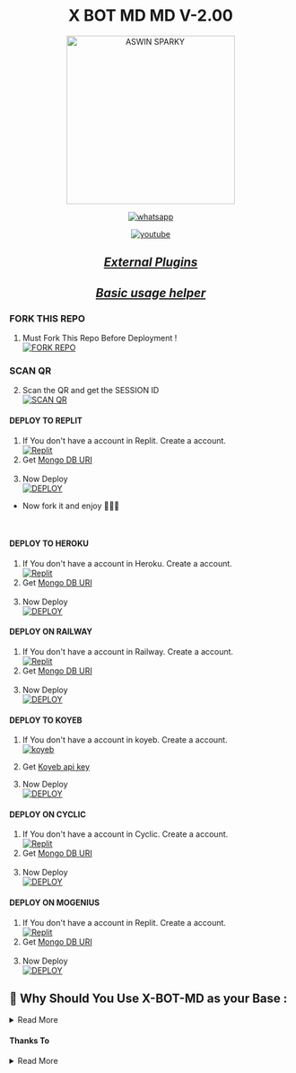<p align="center"> 
      <h1 align="center">X BOT MD MD V-2.00</h1>
  <a href="https://x-md-qr-elctro-wizard.koyeb.app">
        <p align="center">
   <img alt="ASWIN SPARKY" height="300" src="https://i.imgur.com/Q2UNwXR.jpg">
              </p>
  </a>
</p>
   
<p align="center">

  <a aria-label="Join our chats" href="https://chat.whatsapp.com/KMqXtMicl9uCgMuduidlXb" target="_blank">
    <img alt="whatsapp" src="https://img.shields.io/badge/Join Group-25D366?style=for-the-badge&logo=whatsapp&logoColor=white" />
  </a>

  
<p align="center">

  <a aria-label="Tutorial" href="https://youtu.be/SfXJuSug4Lo?si=KTVnXxbERAdroIEb" target="_blank">
    <img alt="youtube" src="https://img.shields.io/badge/Tutorial-FF0000?style=for-the-badge&logo=youtube&logoColor=white" />
  
<div align="center">

## _[External Plugins](https://github.com/A-S-W-I-N-S-P-A-R-K-Y/X-BOT-MD/wiki)_
      
## _[Basic usage helper](https://github.com/A-S-W-I-N-S-P-A-R-K-Y/X-BOT-MD/wiki)_
</div>

### FORK THIS REPO

1. Must Fork This Repo Before Deployment !
   <br> 
<a href="https://github.com/A-S-W-I-N-S-P-A-R-K-Y/X-BOT-MD/fork"><img title="FORK REPO" src="https://img.shields.io/badge/FORK REPO-h?color=black&style=for-the-badge&logo=stackshare"></a>


### SCAN QR

2. Scan the QR and get the SESSION ID
   <br>
<a href='https://replit.com/@xmorohhh/X-BOT-PAIR#readme.md' target="_blank"><img alt='SCAN QR' src='https://img.shields.io/badge/Scan_qr-100000?style=for-the-badge&logo=scan&logoColor=white&labelColor=black&color=black'/></a>

#### DEPLOY TO REPLIT 

1. If You don't have a account in Replit. Create a account.
    <br>
<a href='https://www.replit.com/' target="_blank"><img alt='Replit' src='https://img.shields.io/badge/-Create-black?style=for-the-badge&logo=replit'/></a>
2. Get [Mongo DB URI](https://www.mongodb.com/)
   <br><br>
3. Now Deploy
    <br>
<a href='https://bit.ly/X-BOT-MD-V2' target="_blank"><img alt='DEPLOY' src='https://img.shields.io/badge/-IMPORT-black?style=for-the-badge&logo=replit'/></a>

* Now fork it and enjoy 🗿🙌🏻
<br>

#### DEPLOY TO HEROKU 

1. If You don't have a account in Heroku. Create a account.
    <br>
<a href='https://heroku.com' target="_blank"><img alt='Replit' src='https://img.shields.io/badge/-Create-black?style=for-the-badge&logo=heroku'/></a>
2. Get [Mongo DB URI](https://www.mongodb.com/)
   <br><br>
3. Now Deploy
    <br>
<a href='https://heroku.com/deploy?template=https://github.com/A-S-W-I-N-S-P-A-R-K-Y/X-BOT-MD' target="_blank"><img alt='DEPLOY' src='https://img.shields.io/badge/-DEPLOY-black?style=for-the-badge&logo=heroku'/></a>

#### DEPLOY ON RAILWAY

1. If You don't have a account in Railway. Create a account.
    <br>
<a href='https://railway.app' target="_blank"><img alt='Replit' src='https://img.shields.io/badge/-Create-black?style=for-the-badge&logo=railway'/></a>
2. Get [Mongo DB URI](https://www.mongodb.com/)
   <br><br>
3. Now Deploy
    <br>
<a href='https://railway.app' target="_blank"><img alt='DEPLOY' src='https://img.shields.io/badge/-DEPLOY-black?style=for-the-badge&logo=railway'/></a>



#### DEPLOY TO KOYEB 

1. If You don't have a account in koyeb. Create a account.
    <br>
<a href='https://app.koyeb.com/auth/signup' target="_blank"><img alt='koyeb' src='https://img.shields.io/badge/-Create-black?style=for-the-badge&logo=koyeb'/></a>

2. Get [Koyeb api key](https://app.koyeb.com/account/api)

4. Now Deploy
    <br>
<a href='https://app.koyeb.com/apps/new/import-project' target="_blank"><img alt='DEPLOY' src='https://img.shields.io/badge/-DEPLOY-black?style=for-the-badge&logo=koyeb'/></a>

#### DEPLOY ON CYCLIC

1. If You don't have a account in Cyclic. Create a account.
    <br>
<a href='https://cyclic.sh' target="_blank"><img alt='Replit' src='https://img.shields.io/badge/-Create-black?style=for-the-badge&logo=c'/></a>
2. Get [Mongo DB URI](https://www.mongodb.com/)
   <br><br>
3. Now Deploy
    <br>
<a href='https://cyclic.sh' target="_blank"><img alt='DEPLOY' src='https://img.shields.io/badge/-DEPLOY-black?style=for-the-badge&logo=c'/></a>

#### DEPLOY ON MOGENIUS

1. If You don't have a account in Replit. Create a account.
    <br>
<a href='https://mogenius.com' target="_blank"><img alt='Replit' src='https://img.shields.io/badge/-Create-black?style=for-the-badge&logo=genius'/></a>
2. Get [Mongo DB URI](https://www.mongodb.com/)
   <br><br>
3. Now Deploy
    <br>
<a href='https://mogenius.com' target="_blank"><img alt='DEPLOY' src='https://img.shields.io/badge/-DEPLOY-black?style=for-the-badge&logo=genius'/></a>


## 🗿 Why Should You Use X-BOT-MD as your Base :

      
<details close>
<summary>Read More</summary>

<br>

- X-BOT-MD is a `fully open source 😹🖐🏻` bot which means `no copyright`.
- X-BOT-MD is a `multi character bot` which means you can `change bot's character` to any of the 8 added characters or add more characters by yourself.
- X-BOT-MD is a `multi database bot Eg : MongoVedi,PostgreMYR,VediDB` which means you can use 3 different databases at the same time.
- X-BOT-MD is a `multi mode` bot which means you can use it in `Self / Public / Private` mode.

  </details> 
    

#### Thanks To

<details close>
<summary>Read More</summary>

<br>

* [`EX-KRIZ`](https://github.com/EX-KRIZ)
* [`VIPER`](https://github.com/Viper-X0)
* ## Beta Testers
•🤍⃟͢𝆺𝅥𝘼𝙟𝙖𝙡 𝙎ᴇʀ𝆺𝅥⃟͢🍒
</br>

•_[--> 𝘈𝘫𝘴𝘢𝘭 🍒]_

 </details>
